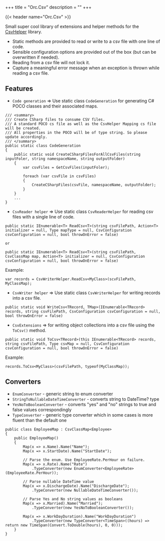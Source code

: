 +++
title = "Orc.Csv" 
description = ""
+++

{{< header name="Orc.Csv" >}}

Small super cool library of extensions and helper methods for the [CsvHelper](http://joshclose.github.io/CsvHelper) library.

- Static methods are provided to read or write to a csv file with one line of code.
- Sensible configuration options are provided out of the box (but can be overwritten if needed).
- Reading from a csv file will not lock it.
- Capture a meaningful error message when an exception is thrown while reading a csv file. 

Features
----------

- `Code generation` => Use static class `CodeGeneration` for generating C# POCO classes and their associated maps.

```
/// <summary>
/// Create CSharp files to consume CSV files.
/// A standard POCO cs file as well as the CsvHelper Mapping cs file will be created.
/// All properties in the POCO will be of type string. So please update accordingly.
/// </summary>
public static class CodeGeneration
{
	public static void CreateCSharpFilesForAllCsvFiles(string inputFoler, string namespaceName, string outputFolder)
	{
		var csvFiles = GetCsvFiles(inputFoler);

		foreach (var csvFile in csvFiles)
		{
			CreateCSharpFiles(csvFile, namespaceName, outputFolder);
		}
	}
	...
}
```

- `CsvReader helper` => Use static class `CsvReaderHelper` for reading csv files with a single line of code.

```
public static IEnumerable<T> ReadCsv<T>(string csvFilePath, Action<T> initializer = null, Type mapType = null, CsvConfiguration csvConfiguration = null, bool throwOnError = false)

or

public static IEnumerable<T> ReadCsv<T>(string csvFilePath, CsvClassMap map, Action<T> initializer = null, CsvConfiguration csvConfiguration = null, bool throwOnError = false)
```

Example:

```
var records = CsvWriterHelper.ReadCsv<MyClass>(scvFilePath, MyClassMap);
```

- `CsvWriter helper` => Use static class `CsvWriterHelper` for writing records into a csv file.

```
public static void WriteCsv<TRecord, TMap>(IEnumerable<TRecord> records, string csvFilePath, CsvConfiguration csvConfiguration = null, bool throwOnError = false)
```

- `CsvExtensions` => for writing object collections into a csv file using the `ToCsv()` method.

```
public static void ToCsv<TRecord>(this IEnumerable<TRecord> records, string csvFilePath, Type csvMap = null, CsvConfiguration csvConfiguration = null, bool throwOnError = false)
```

Example:

```
records.ToCsv<MyClass>(csvFilePath, typeof(MyClassMap));
```

Converters
--------------

- `EnumConverter` - generic string to enum converter
- `StringToNullableDateTimeConverter` - converts string to DateTime? type
- `YesNoToBooleanConverter` - converts "yes" and "no" strings to true and false values correspondingly
- `TypeConverter` - generic type converter which in some cases is more fluent than the default one

```
public class EmployeeMap : CsvClassMap<Employee>
{
    public EmployeeMap()
    {
        Map(x => x.Name).Name("Name");
        Map(x => x.StartDate).Name("StartDate");

        // Parse the enum. Use EmployeeRate.PerHour on failure.
        Map(x => x.Rate).Name("Rate")
            .TypeConverter(new EnumConverter<EmployeeRate>(EmployeeRate.PerHour));

        // Parse nullable DateTime value
        Map(x => x.DischargeDate).Name("DischargeDate");
            .TypeConverter(new NullableDateTimeConverter());

        // Parse Yes and No string values as booleans
        Map(x => x.Married).Name("Married");
            .TypeConverter(new YesNoToBooleanConverter());

        Map(x => x.WorkDayDuration).Name("WorkDayDuration")
            .TypeConverter(new TypeConverter<TimeSpan>((hours) => return new TimeSpan(Convert.ToDouble(hours), 0, 0)));
    }
}
```